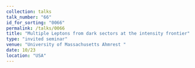 ```yaml
---
collection: talks
talk_number: "66"
id_for_sorting: "0066"
permalink: /talks/0066
title: "Multiple Leptons from dark sectors at the intensity frontier" 
type: "invited seminar"
venue: "University of Massachusetts Ahmrest "
date: 10/23
location: "USA"
---
```

